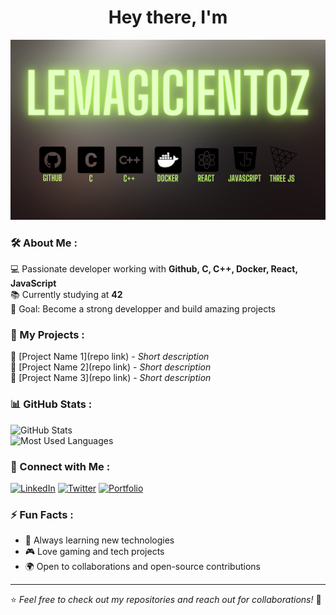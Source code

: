 <h1 align="center">Hey there, I'm</h1>

<p align="center">
  <img src="https://github.com/LeMagicienToz/LeMagicienToz/blob/main/LeMagicienToz.png" alt="Banner" width="800"/>
</p>

### 🛠️ About Me :
💻 Passionate developer working with **Github, C, C++, Docker, React, JavaScript**  
📚 Currently studying at **42**  
🎯 Goal: Become a strong developper and build amazing projects  

### 🚀 My Projects :
🔹 [Project Name 1](repo link) - *Short description*  
🔹 [Project Name 2](repo link) - *Short description*  
🔹 [Project Name 3](repo link) - *Short description*  

### 📊 GitHub Stats :
![GitHub Stats](https://github-readme-stats.vercel.app/api?username=LeMagicienToz&show_icons=true&theme=tokyonight)  
![Most Used Languages](https://github-readme-stats.vercel.app/api/top-langs/?username=LeMagicienToz&layout=compact&theme=tokyonight)

### 🔗 Connect with Me :
[![LinkedIn](https://img.shields.io/badge/LinkedIn-Profile-blue?logo=linkedin)](https://linkedin.com/in/your-profile)
[![Twitter](https://img.shields.io/badge/Twitter-Profile-blue?logo=twitter)](https://twitter.com/your-profile)
[![Portfolio](https://img.shields.io/badge/Portfolio-Website-orange?logo=firefox)](https://your-portfolio.com)

### ⚡ Fun Facts :
- 🚀 Always learning new technologies  
- 🎮 Love gaming and tech projects  
- 🌍 Open to collaborations and open-source contributions  

---

⭐️ *Feel free to check out my repositories and reach out for collaborations!* 🚀
